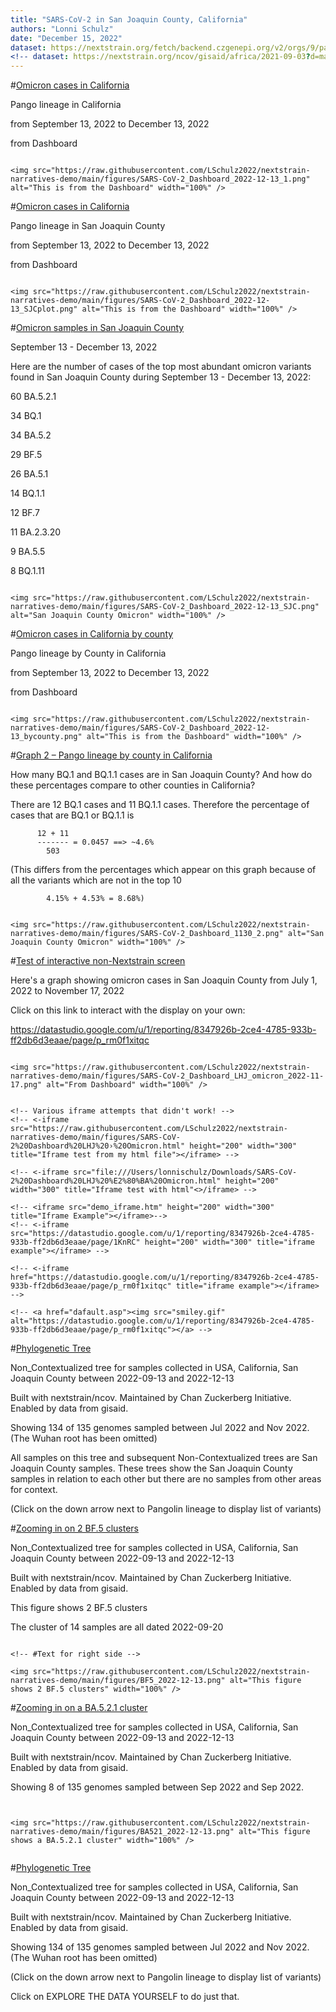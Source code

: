 ```yaml
---
title: "SARS-CoV-2 in San Joaquin County, California"
authors: "Lonni Schulz"
date: "December 15, 2022"
dataset: https://nextstrain.org/fetch/backend.czgenepi.org/v2/orgs/9/pathogens/SC2/auspice/access/eyJ0cmVlX2lkIjogNzI1NDcsICJ1c2VyX2lkIjogMjI4LCAiZXhwaXJ5IjogIjIwMjItMTItMTZUMDM6Mzc6MDkuNTk0MTcxKzAwOjAwIn0=.6239c26eeb871da835334747917db4cdaa169e53b279a44575a7cd728ec1ecd6c69237a478146b5363f41e335dfc5afe25969fa481b63b10a61d7972ae78129b?c=pango_lineage&d=tree&label=clade:22B%20%28Omicron%29&p=full
<!-- dataset: https://nextstrain.org/ncov/gisaid/africa/2021-09-03?d=map&p=full -->
---
```





#[Omicron cases in California](https://nextstrain.org/ncov/gisaid/africa/2021-09-03?d=map&p=full)

Pango lineage in California

from September 13, 2022 to December 13, 2022

from Dashboard

```auspiceMainDisplayMarkdown

<img src="https://raw.githubusercontent.com/LSchulz2022/nextstrain-narratives-demo/main/figures/SARS-CoV-2_Dashboard_2022-12-13_1.png" alt="This is from the Dashboard" width="100%" />

```



#[Omicron cases in California](https://nextstrain.org/ncov/gisaid/africa/2021-09-03?d=map&p=full)

Pango lineage in San Joaquin County

from September 13, 2022 to December 13, 2022

from Dashboard

```auspiceMainDisplayMarkdown

<img src="https://raw.githubusercontent.com/LSchulz2022/nextstrain-narratives-demo/main/figures/SARS-CoV-2_Dashboard_2022-12-13_SJCplot.png" alt="This is from the Dashboard" width="100%" />

```








#[Omicron samples in San Joaquin County](https://nextstrain.org/ncov/gisaid/africa/2021-09-03?d=map&p=full)

September 13 - December 13, 2022

Here are the number of cases of the top most abundant omicron variants found in San Joaquin County during September 13 - December 13, 2022:

 60 BA.5.2.1
 
 34 BQ.1
 
 34 BA.5.2
 
 29 BF.5
 
 26 BA.5.1
 
 14 BQ.1.1
 
 12 BF.7
 
 11 BA.2.3.20
 
  9 BA.5.5
 
  8 BQ.1.11

```auspiceMainDisplayMarkdown

<img src="https://raw.githubusercontent.com/LSchulz2022/nextstrain-narratives-demo/main/figures/SARS-CoV-2_Dashboard_2022-12-13_SJC.png" alt="San Joaquin County Omicron" width="100%" />

```


#[Omicron cases in California by county](https://nextstrain.org/ncov/gisaid/africa/2021-09-03?d=map&p=full)

Pango lineage by County in California

from September 13, 2022 to December 13, 2022

from Dashboard

```auspiceMainDisplayMarkdown

<img src="https://raw.githubusercontent.com/LSchulz2022/nextstrain-narratives-demo/main/figures/SARS-CoV-2_Dashboard_2022-12-13_bycounty.png" alt="This is from the Dashboard" width="100%" />

```






#[Graph 2 – Pango lineage by county in California](https://nextstrain.org/ncov/gisaid/africa/2021-09-03?d=map&p=full)

How many BQ.1 and BQ.1.1 cases are in San Joaquin County?
And how do these percentages compare to other counties in California?

There are 12 BQ.1 cases and 11 BQ.1.1 cases.
Therefore the percentage of cases that are BQ.1 or BQ.1.1 is

          12 + 11
          ------- = 0.0457 ==> ~4.6%
            503
            
(This differs from the percentages which appear on this graph because of all the variants which are not in the top 10


            4.15% + 4.53% = 8.68%)

```auspiceMainDisplayMarkdown

<img src="https://raw.githubusercontent.com/LSchulz2022/nextstrain-narratives-demo/main/figures/SARS-CoV-2_Dashboard_1130_2.png" alt="San Joaquin County Omicron" width="100%" />

```








#[Test of interactive non-Nextstrain screen](https://nextstrain.org/ncov/gisaid/africa/2021-09-03?d=map&p=full)


Here's a graph showing omicron cases in San Joaquin County from July 1, 2022 to November 17, 2022

Click on this link to interact with the display on your own:

https://datastudio.google.com/u/1/reporting/8347926b-2ce4-4785-933b-ff2db6d3eaae/page/p_rm0f1xitqc

<!-- https://datastudio.google.com/u/1/reporting/8347926b-2ce4-4785-933b-ff2db6d3eaae/page/p_rm0f1xitqc -->


```auspiceMainDisplayMarkdown

<img src="https://raw.githubusercontent.com/LSchulz2022/nextstrain-narratives-demo/main/figures/SARS-CoV-2_Dashboard_LHJ_omicron_2022-11-17.png" alt="From Dashboard" width="100%" />


<!-- Various iframe attempts that didn't work! -->
<!-- <-iframe src="https://raw.githubusercontent.com/LSchulz2022/nextstrain-narratives-demo/main/figures/SARS-CoV-2%20Dashboard%20LHJ%20›%20Omicron.html" height="200" width="300" title="Iframe test from my html file"></iframe> -->

<!-- <-iframe src="file:///Users/lonnischulz/Downloads/SARS-CoV-2%20Dashboard%20LHJ%20%E2%80%BA%20Omicron.html" height="200" width="300" title="Iframe test with html"<>/iframe> -->

<!-- <iframe src="demo_iframe.htm" height="200" width="300" title="Iframe Example"></iframe>-->
<!-- <-iframe src="https://datastudio.google.com/u/1/reporting/8347926b-2ce4-4785-933b-ff2db6d3eaae/page/1KnRC" height="200" width="300" title="iframe example"></iframe> -->

<!-- <-iframe href="https://datastudio.google.com/u/1/reporting/8347926b-2ce4-4785-933b-ff2db6d3eaae/page/p_rm0f1xitqc" title="iframe example"></iframe> -->

<!-- <a href="dafault.asp"><img src="smiley.gif" alt="https://datastudio.google.com/u/1/reporting/8347926b-2ce4-4785-933b-ff2db6d3eaae/page/p_rm0f1xitqc"></a> -->

```



#[Phylogenetic Tree](https://nextstrain.org/fetch/backend.czgenepi.org/v2/orgs/9/pathogens/SC2/auspice/access/eyJ0cmVlX2lkIjogNzI1NDcsICJ1c2VyX2lkIjogMjI4LCAiZXhwaXJ5IjogIjIwMjItMTItMTZUMDM6Mzc6MDkuNTk0MTcxKzAwOjAwIn0=.6239c26eeb871da835334747917db4cdaa169e53b279a44575a7cd728ec1ecd6c69237a478146b5363f41e335dfc5afe25969fa481b63b10a61d7972ae78129b?c=pango_lineage&d=tree&label=clade:22B%20%28Omicron%29&p=full)



Non_Contextualized tree for samples collected in USA, California, San Joaquin County between 2022-09-13 and 2022-12-13


Built with nextstrain/ncov. Maintained by Chan Zuckerberg Initiative. Enabled by data from gisaid.


Showing 134 of 135 genomes sampled between Jul 2022 and Nov 2022.
(The Wuhan root has been omitted)


All samples on this tree and subsequent Non-Contextualized trees are San Joaquin County samples. These trees show the San Joaquin County samples in relation to each other but there are no samples from other areas for context.


(Click on the down arrow next to Pangolin lineage to display list of variants)






#[Zooming in on 2 BF.5 clusters](https://nextstrain.org/fetch/backend.czgenepi.org/v2/orgs/9/pathogens/SC2/auspice/access/eyJ0cmVlX2lkIjogNzI1NDcsICJ1c2VyX2lkIjogMjI4LCAiZXhwaXJ5IjogIjIwMjItMTItMTZUMDM6Mzc6MDkuNTk0MTcxKzAwOjAwIn0=.6239c26eeb871da835334747917db4cdaa169e53b279a44575a7cd728ec1ecd6c69237a478146b5363f41e335dfc5afe25969fa481b63b10a61d7972ae78129b?c=pango_lineage&d=tree&label=clade:22B%20%28Omicron%29&m=num_date&p=full)



Non_Contextualized tree for samples collected in USA, California, San Joaquin County between 2022-09-13 and 2022-12-13


Built with nextstrain/ncov. Maintained by Chan Zuckerberg Initiative. Enabled by data from gisaid.


This figure shows 2 BF.5 clusters


The cluster of 14 samples are all dated 2022-09-20


<!-- (Click on EXPLORE THE DATA YOURSELF to zoom in to these samples and see more information about them) -->


```auspiceMainDisplayMarkdown

<!-- #Text for right side -->

<img src="https://raw.githubusercontent.com/LSchulz2022/nextstrain-narratives-demo/main/figures/BF5_2022-12-13.png" alt="This figure shows 2 BF.5 clusters" width="100%" />

```




#[Zooming in on a BA.5.2.1 cluster](https://nextstrain.org/fetch/backend.czgenepi.org/v2/orgs/9/pathogens/SC2/auspice/access/eyJ0cmVlX2lkIjogNzI1NDcsICJ1c2VyX2lkIjogMjI4LCAiZXhwaXJ5IjogIjIwMjItMTItMTZUMDM6Mzc6MDkuNTk0MTcxKzAwOjAwIn0=.6239c26eeb871da835334747917db4cdaa169e53b279a44575a7cd728ec1ecd6c69237a478146b5363f41e335dfc5afe25969fa481b63b10a61d7972ae78129b?c=pango_lineage&d=tree&label=clade:22B%20%28Omicron%29&m=num_date&p=full)


Non_Contextualized tree for samples collected in USA, California, San Joaquin County between 2022-09-13 and 2022-12-13


Built with nextstrain/ncov. Maintained by Chan Zuckerberg Initiative. Enabled by data from gisaid.


Showing 8 of 135 genomes sampled between Sep 2022 and Sep 2022.





```auspiceMainDisplayMarkdown


<img src="https://raw.githubusercontent.com/LSchulz2022/nextstrain-narratives-demo/main/figures/BA521_2022-12-13.png" alt="This figure shows a BA.5.2.1 cluster" width="100%" />


```



#[Phylogenetic Tree](https://nextstrain.org/fetch/backend.czgenepi.org/v2/orgs/9/pathogens/SC2/auspice/access/eyJ0cmVlX2lkIjogNzI1NDcsICJ1c2VyX2lkIjogMjI4LCAiZXhwaXJ5IjogIjIwMjItMTItMTZUMDM6Mzc6MDkuNTk0MTcxKzAwOjAwIn0=.6239c26eeb871da835334747917db4cdaa169e53b279a44575a7cd728ec1ecd6c69237a478146b5363f41e335dfc5afe25969fa481b63b10a61d7972ae78129b?c=pango_lineage&d=tree&label=clade:22B%20%28Omicron%29&p=full)



Non_Contextualized tree for samples collected in USA, California, San Joaquin County between 2022-09-13 and 2022-12-13


Built with nextstrain/ncov. Maintained by Chan Zuckerberg Initiative. Enabled by data from gisaid.


Showing 134 of 135 genomes sampled between Jul 2022 and Nov 2022.
(The Wuhan root has been omitted)


(Click on the down arrow next to Pangolin lineage to display list of variants)

Click on EXPLORE THE DATA YOURSELF to do just that.







<!-- (click on Pangolin lineage arrow to see list of lineages) -->



<!-- #[Introduction to phylogenetic trees](https://nextstrain.org/ncov/gisaid/africa/2021-09-03?d=map&p=full) -->

<!-- Text to be displayed in the left-hand panel. -->

<!-- - 1 - first point -->
<!-- - 2 - second point -->
<!-- - 3 - third point -->

<!-- ```auspiceMainDisplayMarkdown -->
<!-- # Introduction to phylogenetic trees -->

<!-- ## San Joaquin County SARS-COVID-2 cases -->

<!-- <img src="https://neherlab.org/talk_images/infection_tree_combined.png" alt="This is a representation of a transmission disease infection chain" width="100%" /> -->

<!-- ### Content -->

<!-- ## More San Joaquin County SARS-COVID-2 cases -->

<!-- ### Some more extended content. -->

<!-- <img src="https://raw.githubusercontent.com/LSchulz2022/nextstrain-narratives-demo/main/figures/toy_alignment_tree.png" alt="This is a representation of an alignment and corresponding phylogeny" width="100%" /> -->

<!-- ``` -->
